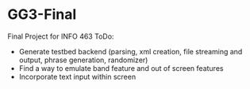 # GG3-Final
Final Project for INFO 463
ToDo:
- Generate testbed backend (parsing, xml creation, file streaming and output, phrase generation, randomizer)
- Find a way to emulate band feature and out of screen features
- Incorporate text input within screen

